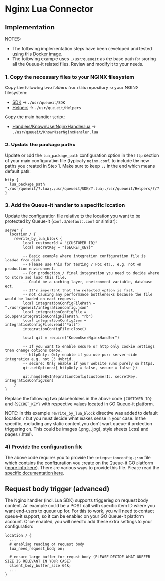 # Nginx Lua Connector

## Implementation

NOTES:
- The following implementation steps have been developed and tested using this [Docker image](https://github.com/fabiocicerchia/nginx-lua).
- The following example uses `./usr/queueit` as the base path for storing all the Queue-it related files. Review and modify it to your needs.


### 1. Copy the necessary files to your NGINX filesystem

Copy the following two folders from this repository to your NGINX filesystem:
- [SDK](https://github.com/queueit/KnownUser.V3.Lua/tree/master/SDK) -> `./usr/queueit/SDK`
- [Helpers](https://github.com/queueit/KnownUser.V3.Lua/tree/master/Helpers) -> `./usr/queueit/Helpers`

Copy the main handler script:

- [Handlers/KnownUserNginxHandler.lua](https://github.com/queueit/KnownUser.V3.Lua/blob/master/Handlers/KnownUserNginxHandler.lua) -> `./usr/queueit/KnownUserNginxHandler.lua`


### 2. Update the package paths

Update or add the `lua_package_path` configuration option in the `http` section of your main configuration file (typically `nginx.conf`) to include the new paths you created in Step 1. Make sure to keep `;;` in the end which means default path:

```
http {
  lua_package_path "./usr/queueit/?.lua;./usr/queueit/SDK/?.lua;./usr/queueit/Helpers/?/?.lua;;";
}
```


### 3. Add the Queue-it handler to a specific location

Update the configuration file relative to the location you want to be protected by Queue-it (`conf.d/default.conf` or similar):

```
server {
  location / {
    rewrite_by_lua_block {
        local customerId = "{CUSTOMER_ID}"
        local secretKey = "{SECRET_KEY}"

        -- Basic example where integration configuration file is loaded from disk.
        -- Please use this for testing / PoC etc., e.g. not on production environment.
        -- For production / final integration you need to decide where to store and load this file. 
        -- Could be a caching layer, environment variable, database ect.
        -- It's important that the selected option is fast, 
        -- not causing any performance bottlenecks because the file would be loaded on each request.
        local integrationConfigFilePath = "./usr/queueit/integrationconfig.json"
        local integrationConfigFile = io.open(integrationConfigFilePath, "rb")
        local integrationConfigJson = integrationConfigFile:read("*all")
        integrationConfigFile:close()

        local qit = require("KnownUserNginxHandler")

        -- If you want to enable secure or http only cookie settings then change options below.
        -- httpOnly: Only enable if you use pure server-side integration e.g. not JS Hybrid.
        -- secure: Only enable if your website runs purely on https.
        qit.setOptions({ httpOnly = false, secure = false })

        qit.handleByIntegrationConfig(customerId, secretKey, integrationConfigJson)
    }
}
```

Replace the following two placeholders in the above code `{CUSTOMER_ID}` and `{SECRET_KEY}` with respective values located in GO Queue-it platform.

NOTE: In this example `rewrite_by_lua_block` directive was added to default location `/` but you must decide what makes sense in your case. In the specific, excluding any static content you don't want queue-it protection triggering on. This could be images (.png, .jpg), style sheets (.css) and pages (.html).


### 4) Provide the configuration file

The above code requires you to provide the `integrationconfig.json` file which contains the configuration you create on the Queue-it GO platform ([more info here](https://github.com/queueit/KnownUser.V3.Lua#1-providing-the-queue-configuration)). There are various ways to provide this file. Please read the [specific documentation here](https://github.com/queueit/KnownUser.V3.Lua/tree/master/Documentation).


## Request body trigger (advanced)
The Nginx handler (incl. Lua SDK) supports triggering on request body content. An example could be a POST call with specific item ID where you want end-users to queue up for.
For this to work, you will need to contact queue-it support, so it can be enabled on your GO Queue-it platform account.
Once enabled, you will need to add these extra settings to your configuration:

```
location / {
  ...
  # enabling reading of request body
  lua_need_request_body on; 
  
  # ensure large buffer for requst body (PLEASE DECIDE WHAT BUFFER SIZE IS RELEVANT IN YOUR CASE)
  client_body_buffer_size 64k; 
  ...
}
```

